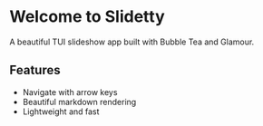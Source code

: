 # Welcome to Slidetty

A beautiful TUI slideshow app built with Bubble Tea and Glamour.

## Features

- Navigate with arrow keys
- Beautiful markdown rendering
- Lightweight and fast